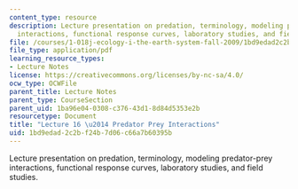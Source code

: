 ```yaml
---
content_type: resource
description: Lecture presentation on predation, terminology, modeling predator-prey
  interactions, functional response curves, laboratory studies, and field studies.
file: /courses/1-018j-ecology-i-the-earth-system-fall-2009/1bd9edad2c2bf24b7d06c66a7b60395b_MIT1_018JF09_Lec18.pdf
file_type: application/pdf
learning_resource_types:
- Lecture Notes
license: https://creativecommons.org/licenses/by-nc-sa/4.0/
ocw_type: OCWFile
parent_title: Lecture Notes
parent_type: CourseSection
parent_uid: 1ba96e04-0308-c376-43d1-8d84d5353e2b
resourcetype: Document
title: "Lecture 16 \u2014 Predator Prey Interactions"
uid: 1bd9edad-2c2b-f24b-7d06-c66a7b60395b
---
```

Lecture presentation on predation, terminology, modeling predator-prey interactions, functional response curves, laboratory studies, and field studies.